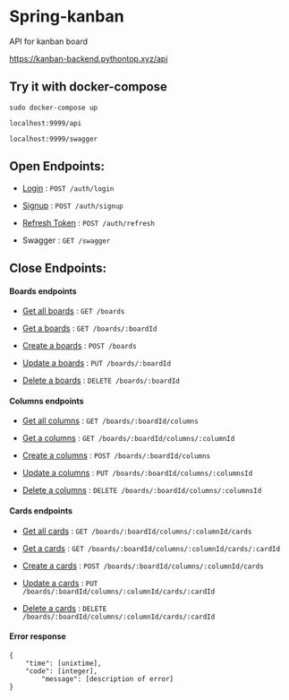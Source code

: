 # Spring-kanban
API for kanban board

https://kanban-backend.pythontop.xyz/api

## Try it with docker-compose

    sudo docker-compose up
     
    localhost:9999/api

    localhost:9999/swagger

## Open Endpoints:

* [Login](/api/auth/login.md)  : `POST /auth/login`

* [Signup](/api/auth/signup.md) : `POST /auth/signup`

* [Refresh Token](/api/auth/refresh-token.md) : `POST /auth/refresh`

* Swagger : `GET /swagger`

## Close Endpoints:

#### Boards endpoints

* [Get all boards](/api/boards/getAll.md) : `GET /boards`

* [Get a boards](/api/boards/get.md) : `GET /boards/:boardId`

* [Create a boards](/api/boards/post.md) : `POST /boards`

* [Update a boards](/api/boards/put.md) : `PUT /boards/:boardId`

* [Delete a boards](/api/boards/delete.md) : `DELETE /boards/:boardId`

#### Columns endpoints

* [Get all columns](/api/columns/getAll.md) : `GET /boards/:boardId/columns`

* [Get a columns](/api/columns/get.md) : `GET /boards/:boardId/columns/:columnId`

* [Create a columns](/api/columns/post.md) : `POST /boards/:boardId/columns`

* [Update a columns](/api/columns/put.md) : `PUT /boards/:boardId/columns/:columnsId`

* [Delete a columns](/api/columns/delete.md) : `DELETE /boards/:boardId/columns/:columnsId`

#### Cards endpoints

* [Get all cards](/api/cards/getAll.md) : `GET /boards/:boardId/columns/:columnId/cards`

* [Get a cards](/api/cards/get.md) : `GET /boards/:boardId/columns/:columnId/cards/:cardId`

* [Create a cards](/api/cards/post.md) : `POST /boards/:boardId/columns/:columnId/cards`

* [Update a cards](/api/cards/put.md) : `PUT /boards/:boardId/columns/:columnId/cards/:cardId`

* [Delete a cards](/api/cards/delete.md) : `DELETE /boards/:boardId/columns/:columnId/cards/:cardId`

#### Error response


    {
        "time": [unixtime],
        "code": [integer],
            "message": [description of error]
    }